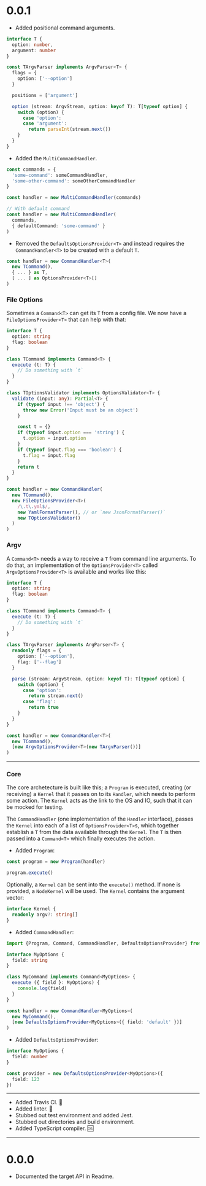 # 0.0.1

* Added positional command arguments.

```typescript
interface T {
  option: number,
  argument: number
}

const TArgvParser implements ArgvParser<T> {
  flags = {
    option: ['--option']
  }

  positions = ['argument']

  option (stream: ArgvStream, option: keyof T): T[typeof option] {
    switch (option) {
      case 'option':
      case 'argument':
        return parseInt(stream.next())
    }
  }
}
```

* Added the `MultiCommandHandler`.

```typescript
const commands = {
  'some-command': someCommandHandler,
  'some-other-command': someOtherCommandHandler
}

const handler = new MultiCommandHandler(commands)

// With default command
const handler = new MultiCommandHandler(
  commands,
  { defaultCommand: 'some-command' }
)
```

* Removed the `DefaultsOptionsProvider<T>` and instead requires the `CommandHandler<T>` to
  be created with a default `T`.

```typescript
const handler = new CommandHandler<T>(
  new TCommand(),
  { ... } as T,
  [ ... ] as OptionsProvider<T>[]
)
```

### File Options
Sometimes a `Command<T>` can get its `T` from a config file. We now have a
`FileOptionsProvider<T>` that can help with that:

```typescript
interface T {
  option: string
  flag: boolean
}

class TCommand implements Command<T> {
  execute (t: T) {
    // Do something with `t`
  }
}

class TOptionsValidator implements OptionsValidator<T> {
  validate (input: any): Partial<T> {
    if (typeof input !== 'object') {
      throw new Error('Input must be an object')
    }

    const t = {}
    if (typeof input.option === 'string') {
      t.option = input.option
    }
    if (typeof input.flag === 'boolean') {
      t.flag = input.flag
    }
    return t
  }
}

const handler = new CommandHandler(
  new TCommand(),
  new FileOptionsProvider<T>(
    /\.t\.yml$/,
    new YamlFormatParser(), // or `new JsonFormatParser()`
    new TOptionsValidator()
  )
)
```

### Argv
A `Command<T>` needs a way to receive a `T` from command line arguments. To do that, an
implementation of the `OptionsProvider<T>` called `ArgvOptionsProvider<T>` is available
and works like this:

```typescript
interface T {
  option: string
  flag: boolean
}

class TCommand implements Command<T> {
  execute (t: T) {
    // Do something with `t`
  }
}

class TArgvParser implements ArgParser<T> {
  readonly flags = {
    option: ['--option'],
    flag: ['--flag']
  }

  parse (stream: ArgvStream, option: keyof T): T[typeof option] {
    switch (option) {
      case 'option':
        return stream.next()
      case 'flag':
        return true
    }
  }
}

const handler = new CommandHandler<T>(
  new TCommand(),
  [new ArgvOptionsProvider<T>(new TArgvParser())]
)
```

---

### Core
The core archetecture is built like this; a `Program` is executed, creating (or receiving)
a `Kernel` that it passes on to its `Handler`, which needs to perform some action. The
`Kernel` acts as the link to the OS and IO, such that it can be mocked for testing.

The `CommandHandler` (one implementation of the `Handler` interface), passes the `Kernel`
into each of a list of `OptionsProvider<T>`s, which together establish a `T` from the data
available through the `Kernel`. The `T` is then passed into a `Command<T>` which finally
executes the action.

* Added `Program`:

```typescript
const program = new Program(handler)

program.execute()
```

Optionally, a `Kernel` can be sent into the `execute()` method. If none is provided, a
`NodeKernel` will be used. The `Kernel` contains the argument vector:

```typescript
interface Kernel {
  readonly argv?: string[]
}
```

* Added `CommandHandler`:

```typescript
import {Program, Command, CommandHandler, DefaultsOptionsProvider} from 'colonel'

interface MyOptions {
  field: string
}

class MyCommand implements Command<MyOptions> {
  execute ({ field }: MyOptions) {
    console.log(field)
  }
}

const handler = new CommandHandler<MyOptions>(
  new MyCommand(),
  [new DefaultsOptionsProvider<MyOptions>({ field: 'default' })]
)
```

* Added `DefaultsOptionsProvider`:

```typescript
interface MyOptions {
  field: number
}

const provider = new DefaultsOptionsProvider<MyOptions>({
  field: 123
})
```

---

* Added Travis CI. :arrows_counterclockwise:
* Added linter. :cop:
* Stubbed out test environment and added Jest.
* Stubbed out directories and build environment.
* Added TypeScript compiler. :cool:

---

# 0.0.0

* Documented the target API in Readme.
